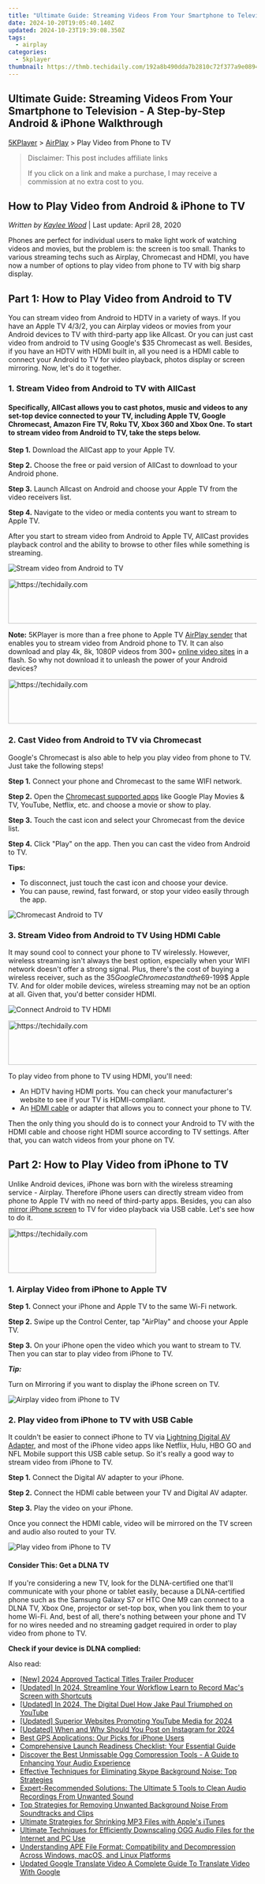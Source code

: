 ```yaml
---
title: "Ultimate Guide: Streaming Videos From Your Smartphone to Television - A Step-by-Step Android & iPhone Walkthrough"
date: 2024-10-20T19:05:40.140Z
updated: 2024-10-23T19:39:08.350Z
tags:
  - airplay
categories:
  - 5kplayer
thumbnail: https://thmb.techidaily.com/192a8b490dda7b2810c72f377a9e089461747eddc1922b17a723c29b678176ef.jpg
---
```


## Ultimate Guide: Streaming Videos From Your Smartphone to Television - A Step-by-Step Android & iPhone Walkthrough

[5KPlayer](https://tools.techidaily.com/5kplayer/products/) \> [AirPlay](https://tools.techidaily.com/5kplayer/airplay/) \> Play Video from Phone to TV

>  Disclaimer: This post includes affiliate links
>
>  If you click on a link and make a purchase, I may receive a commission at no extra cost to you.
>

## How to Play Video from Android & iPhone to TV

 _Written by [Kaylee Wood](https://www.quora.com/profile/Amanda-Hu-21)_ | Last update: April 28, 2020

Phones are perfect for individual users to make light work of watching videos and movies, but the problem is: the screen is too small. Thanks to various streaming techs such as Airplay, Chromecast and HDMI, you have now a number of options to play video from phone to TV with big sharp display. 

## Part 1: How to Play Video from Android to TV

You can stream video from Android to HDTV in a variety of ways. If you have an Apple TV 4/3/2, you can Airplay videos or movies from your Android devices to TV with third-party app like Allcast. Or you can just cast video from android to TV using Google's $35 Chromecast as well. Besides, if you have an HDTV with HDMI built in, all you need is a HDMI cable to connect your Android to TV for video playback, photos display or screen mirroring. Now, let's do it together. 

### 1\. Stream Video from Android to TV with AllCast

#### Specifically, AllCast allows you to cast photos, music and videos to any set-top device connected to your TV, including Apple TV, Google Chromecast, Amazon Fire TV, Roku TV, Xbox 360 and Xbox One. To start to stream video from Android to TV, take the steps below.

**Step 1\.** Download the AllCast app to your Apple TV.

**Step 2.** Choose the free or paid version of AllCast to download to your Android phone.

**Step 3.** Launch Allcast on Android and choose your Apple TV from the video receivers list.

**Step 4.** Navigate to the video or media contents you want to stream to Apple TV. 

After you start to stream video from Android to Apple TV, AllCast provides playback control and the ability to browse to other files while something is streaming.

![Stream video from Android to TV](https://www.5kplayer.com/airplay/img/android-allcast-714.jpg) 

<!-- affiliate ads begin -->
<a href="https://appsumo.8odi.net/c/5597632/2129740/7443" target="_top" id="2129740">
  <img src="//a.impactradius-go.com/display-ad/7443-2129740" border="0" alt="https://techidaily.com" width="728" height="90"/>
</a>
<img height="0" width="0" src="https://appsumo.8odi.net/i/5597632/2129740/7443" style="position:absolute;visibility:hidden;" border="0" />
<!-- affiliate ads end -->

**Note:** 5KPlayer is more than a free phone to Apple TV [AirPlay sender](https://tools.techidaily.com/5kplayer/airplay/) that enables you to stream video from Android phone to TV. It can also download and play 4k, 8k, 1080P videos from 300+ [online video sites](https://tools.techidaily.com/5kplayer/youtube-download/) in a flash. So why not download it to unleash the power of your Android devices?

<!-- affiliate ads begin -->
<a href="https://smilemakers.pxf.io/c/5597632/2123899/26106" target="_top" id="2123899">
  <img src="//a.impactradius-go.com/display-ad/26106-2123899" border="0" alt="https://techidaily.com" width="728" height="90"/>
</a>
<img height="0" width="0" src="https://smilemakers.pxf.io/i/5597632/2123899/26106" style="position:absolute;visibility:hidden;" border="0" />
<!-- affiliate ads end -->

### 2\. Cast Video from Android to TV via Chromecast

Google's Chromecast is also able to help you play video from phone to TV. Just take the following steps! 

**Step 1.** Connect your phone and Chromecast to the same WIFI network. 

**Step 2.** Open the [Chromecast supported apps](https://tools.techidaily.com/5kplayer/airplay/) like Google Play Movies & TV, YouTube, Netflix, etc. and choose a movie or show to play.

**Step 3.** Touch the cast icon and select your Chromecast from the device list. 

**Step 4.** Click "Play" on the app. Then you can cast the video from Android to TV. 

**Tips:**

* To disconnect, just touch the cast icon and choose your device.
* You can pause, rewind, fast forward, or stop your video easily through the app.

![Chromecast Android to TV](https://www.5kplayer.com/airplay/img/chromecast-android-to-tv-712.jpg) 

### 3\. Stream Video from Android to TV Using HDMI Cable

It may sound cool to connect your phone to TV wirelessly. However, wireless streaming isn't always the best option, especially when your WIFI network doesn't offer a strong signal. Plus, there's the cost of buying a wireless receiver, such as the $35 Google Chromecast and the 69$-199$ Apple TV. And for older mobile devices, wireless streaming may not be an option at all. Given that, you'd better consider HDMI.

![Connect Android to TV HDMI](https://www.5kplayer.com/airplay/img/connect-smartphone-with-tv.jpg) 

<!-- affiliate ads begin -->
<a href="https://appsumo.8odi.net/c/5597632/2037359/7443" target="_top" id="2037359">
  <img src="//a.impactradius-go.com/display-ad/7443-2037359" border="0" alt="https://techidaily.com" width="728" height="90"/>
</a>
<img height="0" width="0" src="https://appsumo.8odi.net/i/5597632/2037359/7443" style="position:absolute;visibility:hidden;" border="0" />
<!-- affiliate ads end -->

To play video from phone to TV using HDMI, you'll need:

* An HDTV having HDMI ports. You can check your manufacturer's website to see if your TV is HDMI-compliant.
* An [HDMI cable](http://thewirecutter.com/reviews/best-hdmi-cables/) or adapter that allows you to connect your phone to TV.

Then the only thing you should do is to connect your Android to TV with the HDMI cable and choose right HDMI source according to TV settings. After that, you can watch videos from your phone on TV.

## Part 2: How to Play Video from iPhone to TV

Unlike Android devices, iPhone was born with the wireless streaming service - Airplay. Therefore iPhone users can directly stream video from phone to Apple TV with no need of third-party apps. Besides, you can also [mirror iPhone screen](https://tools.techidaily.com/5kplayer/airplay/) to TV for video playback via USB cable. Let's see how to do it. 

<!-- affiliate ads begin -->
<a href="https://aligracehair.sjv.io/c/5597632/1925565/19272" target="_top" id="1925565">
  <img src="//a.impactradius-go.com/display-ad/19272-1925565" border="0" alt="https://techidaily.com" width="300" height="90"/>
</a>
<img height="0" width="0" src="https://aligracehair.sjv.io/i/5597632/1925565/19272" style="position:absolute;visibility:hidden;" border="0" />
<!-- affiliate ads end -->

### 1\. Airplay Video from iPhone to Apple TV

**Step 1.** Connect your iPhone and Apple TV to the same Wi-Fi network. 

**Step 2.** Swipe up the Control Center, tap "AirPlay" and choose your Apple TV. 

**Step 3.** On your iPhone open the video which you want to stream to TV. Then you can star to play video from iPhone to TV.

**_Tip:_**

Turn on Mirroring if you want to display the iPhone screen on TV.

![Airplay video from iPhone to TV](https://www.5kplayer.com/airplay/img/iphone-to-apple-tv-712.jpg) 

### 2\. Play video from iPhone to TV with USB Cable

It couldn't be easier to connect iPhone to TV via [Lightning Digital AV Adapter](https://support.apple.com/en-us/HT202044), and most of the iPhone video apps like Netflix, Hulu, HBO GO and NFL Mobile support this USB cable setup. So it's really a good way to stream video from iPhone to TV. 

**Step 1.** Connect the Digital AV adapter to your iPhone.

**Step 2.** Connect the HDMI cable between your TV and Digital AV adapter.

**Step 3.** Play the video on your iPhone. 

Once you connect the HDMI cable, video will be mirrored on the TV screen and audio also routed to your TV.

![Play video from iPhone to TV](https://www.5kplayer.com/airplay/img/iphone-to-tv-adapter-712.jpg) 

#### **Consider This: Get a DLNA TV**

If you're considering a new TV, look for the DLNA-certified one that'll communicate with your phone or tablet easily, because a DLNA-certified phone such as the Samsung Galaxy S7 or HTC One M9 can connect to a DLNA TV, Xbox One, projector or set-top box, when you link them to your home Wi-Fi. And, best of all, there's nothing between your phone and TV for no wires needed and no streaming gadget required in order to play video from phone to TV. 

**Check if your device is DLNA complied:**

<ins class="adsbygoogle"
     style="display:block"
     data-ad-format="autorelaxed"
     data-ad-client="ca-pub-7571918770474297"
     data-ad-slot="1223367746"></ins>

<ins class="adsbygoogle"
     style="display:block"
     data-ad-client="ca-pub-7571918770474297"
     data-ad-slot="8358498916"
     data-ad-format="auto"
     data-full-width-responsive="true"></ins>

<span class="atpl-alsoreadstyle">Also read:</span>
<div><ul>
<li><a href="https://article-helps.techidaily.com/new-2024-approved-tactical-titles-trailer-producer/"><u>[New] 2024 Approved Tactical Titles Trailer Producer</u></a></li>
<li><a href="https://desktop-recording.techidaily.com/updated-in-2024-streamline-your-workflow-learn-to-record-macs-screen-with-shortcuts/"><u>[Updated] In 2024, Streamline Your Workflow Learn to Record Mac's Screen with Shortcuts</u></a></li>
<li><a href="https://youtube-tips.techidaily.com/ed-in-2024-the-digital-duel-how-jake-paul-triumphed-on-youtube/"><u>[Updated] In 2024, The Digital Duel How Jake Paul Triumphed on YouTube</u></a></li>
<li><a href="https://fox-links.techidaily.com/updated-superior-websites-promoting-youtube-media-for-2024/"><u>[Updated] Superior Websites Promoting YouTube Media for 2024</u></a></li>
<li><a href="https://instagram-videos.techidaily.com/updated-when-and-why-should-you-post-on-instagram-for-2024/"><u>[Updated] When and Why Should You Post on Instagram for 2024</u></a></li>
<li><a href="https://tech-recovery.techidaily.com/best-gps-applications-our-picks-for-iphone-users/"><u>Best GPS Applications: Our Picks for iPhone Users</u></a></li>
<li><a href="https://fox-zero.techidaily.com/comprehensive-launch-readiness-checklist-your-essential-guide/"><u>Comprehensive Launch Readiness Checklist: Your Essential Guide</u></a></li>
<li><a href="https://media-tips.techidaily.com/discover-the-best-unmissable-ogg-compression-tools-a-guide-to-enhancing-your-audio-experience/"><u>Discover the Best Unmissable Ogg Compression Tools - A Guide to Enhancing Your Audio Experience</u></a></li>
<li><a href="https://media-tips.techidaily.com/effective-techniques-for-eliminating-skype-background-noise-top-strategies/"><u>Effective Techniques for Eliminating Skype Background Noise: Top Strategies</u></a></li>
<li><a href="https://media-tips.techidaily.com/expert-recommended-solutions-the-ultimate-5-tools-to-clean-audio-recordings-from-unwanted-sound/"><u>Expert-Recommended Solutions: The Ultimate 5 Tools to Clean Audio Recordings From Unwanted Sound</u></a></li>
<li><a href="https://media-tips.techidaily.com/top-strategies-for-removing-unwanted-background-noise-from-soundtracks-and-clips/"><u>Top Strategies for Removing Unwanted Background Noise From Soundtracks and Clips</u></a></li>
<li><a href="https://media-tips.techidaily.com/ultimate-strategies-for-shrinking-mp3-files-with-apples-itunes/"><u>Ultimate Strategies for Shrinking MP3 Files with Apple's iTunes</u></a></li>
<li><a href="https://media-tips.techidaily.com/ultimate-techniques-for-efficiently-downscaling-ogg-audio-files-for-the-internet-and-pc-use/"><u>Ultimate Techniques for Efficiently Downscaling OGG Audio Files for the Internet and PC Use</u></a></li>
<li><a href="https://media-tips.techidaily.com/understanding-ape-file-format-compatibility-and-decompression-across-windows-macos-and-linux-platforms/"><u>Understanding APE File Format: Compatibility and Decompression Across Windows, macOS, and Linux Platforms</u></a></li>
<li><a href="https://ai-video-translation.techidaily.com/updated-google-translate-video-a-complete-guide-to-translate-video-with-google/"><u>Updated Google Translate Video A Complete Guide To Translate Video With Google</u></a></li>
</ul></div>

